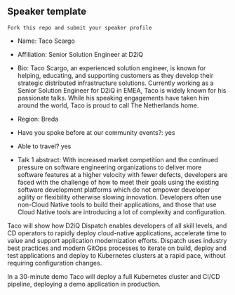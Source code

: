 ## Speaker template

```
Fork this repo and submit your speaker profile
```

- Name: Taco Scargo
- Affiliation: Senior Solution Engineer at D2iQ
- Bio: Taco Scargo, an experienced solution engineer, is known for helping, educating, and supporting customers as they develop their strategic distributed infrastructure solutions.
Currently working as a Senior Solution Engineer for D2iQ in EMEA, Taco is widely known for his passionate talks. While his speaking engagements have taken him around the world, Taco is proud to call The Netherlands home.

- Region: Breda
- Have you spoke before at our community events?: yes
- Able to travel? yes
- Talk 1 abstract: With increased market competition and the continued pressure on software engineering organizations to deliver more software features at a higher velocity with fewer defects, developers are faced with the challenge of how to meet their goals using the existing software development platforms which do not empower developer agility or flexibility otherwise slowing innovation. Developers often use non-Cloud Native tools to build their applications, and those that use Cloud Native tools are introducing a lot of complexity and configuration.

Taco will show how D2iQ Dispatch enables developers of all skill levels, and CD operators to rapidly deploy cloud-native applications, accelerate time to value and support application modernization efforts. Dispatch uses industry best practices and modern GitOps processes to iterate on build, deploy and test applications and deploy to Kubernetes clusters at a rapid pace, without requiring configuration changes. 

In a 30-minute demo Taco will deploy a full Kubernetes cluster and CI/CD pipeline, deploying a demo application in production. 
